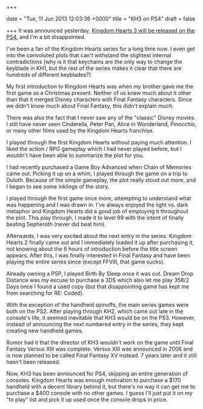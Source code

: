 +++
 
date = "Tue, 11 Jun 2013 12:03:36 +0000"
title = "KH3 on PS4"
draft = false
 
+++
It was announced yesterday, <a href="http://m.joystiq.com/2013/06/10/kingdom-hearts-3-coming-to-the-playstation-4/">Kingdom Hearts 3 will be released on the PS4</a>, and I'm a bit disappointed.

I've been a fan of the Kingdom Hearts series for a long time now. I even get into the convoluted plots that can't withstand the slightest internal contradictions (why is it that keychains are the only way to change the keyblade in KH1, but the rest of the series makes it clear that there are hundreds of different keyblades?).

My first introduction to Kingdom Hearts was when my brother gave me the first game as a Christmas present. Neither of us knew much about it other than that it merged Disney characters with Final Fantasy characters. Since we didn't know much about Final Fantasy, this didn't explain much.

There was also the fact that I never saw any of the "classic" Disney movies. I still have never seen Cinderella, Peter Pan, Alice in Wonderland, Pinocchio, or many other films used by the Kingdom Hearts franchise.

I played through the first Kingdom Hearts without paying much attention. I liked the action / RPG gameplay which I had never played before, but I wouldn't have been able to summarize the plot for you.

I had recently purchased a Game Boy Advanced when Chain of Memories came out. Picking it up on a whim, I played through the game on a trip to Duluth. Because of the simple gameplay, the plot really stood out more, and I began to see some inklings of the story.

I played through the first game once more, attempting to understand what was happening and I was drawn in. I've always enjoyed the light vs. dark metaphor and Kingdom Hearts did a good job of employing it throughout the plot. This play through, I made it to level 99 with the intent of finally beating Sepheroth (never did beat him).

Afterwards, I was very excited about the next entry in the series. Kingdom Hearts 2 finally came out and I immediately loaded it up after purchasing it, not knowing about the 6 hours of introduction before the title screen appears. After this, I was finally interested in Final Fantasy and have been playing the entire series since (except FFVIII, that game sucks).

Already owning a PSP, I played Birth By Sleep once it was out. Dream Drop Distance was my excuse to purchase a 3DS which also let me play 358/2 Days once I found a used copy (but that disappointing game has kept me from searching for RE: Coded).

With the exception of the handheld spinoffs, the main series games were both on the PS2. After playing through KH2, which came out late in the console's life, it seemed inevitable that KH3 would be on the PS3. However, instead of announcing the next numbered entry in the series, they kept creating new handheld games.

Rumor had it that the director of KH3 wouldn't work on the game until Final Fantasy Versus XIII was complete. Versus XIII was announced in 2006 and is now planned to be called Final Fantasy XV instead. 7 years later and it still hasn't been released.

Now, KH3 has been announced for PS4, skipping an entire generation of consoles. Kingdom Hearts was enough motivation to purchase a $170 handheld with a decent library behind it, but there's no way it can get me to purchase a $400 console with no other games. I guess I'll just put it on my "to play" list and pick it up used once the console drops in price.
